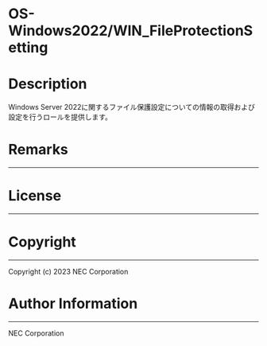 OS-Windows2022/WIN_FileProtectionSetting
=======================================================
# Description
Windows Server 2022に関するファイル保護設定についての情報の取得および設定を行うロールを提供します。

# Remarks
-------

# License
-------

# Copyright
---------
Copyright (c) 2023 NEC Corporation

# Author Information
------------------
NEC Corporation
